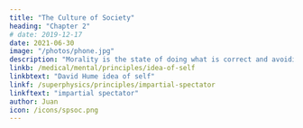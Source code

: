 ```yaml
---
title: "The Culture of Society"
heading: "Chapter 2"
# date: 2019-12-17
date: 2021-06-30
image: "/photos/phone.jpg"
description: "Morality is the state of doing what is correct and avoiding the wrong in order to have sustainable happiness for as long as possible and for as many entities as possible"
linkb: /medical/mental/principles/idea-of-self
linkbtext: "David Hume idea of self"
linkf: /superphysics/principles/impartial-spectator
linkftext: "impartial spectator"
author: Juan
icon: /icons/spsoc.png
---
```




